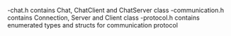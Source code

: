 -chat.h contains Chat, ChatClient and ChatServer class
-communication.h contains Connection, Server and Client class
-protocol.h contains enumerated types and structs for communication protocol
